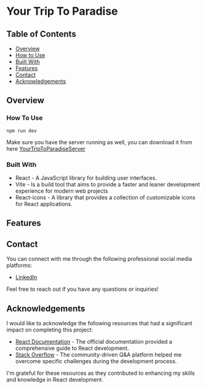 # Your Trip To Paradise

## Table of Contents

- [Overview](#overview)
- [How to Use](#how-to-use)
- [Built With](#built-with)
- [Features](#features)
- [Contact](#contact)
- [Acknowledgements](#acknowledgements)

## Overview



### How To Use

```
npm run dev
```
Make sure you have the server running as well, you can download it from here [YourTripToParadiseServer](https://github.com/ggruenspan/YourTripToParadiseServer)

### Built With

- React - A JavaScript library for building user interfaces.
- Vite - Is a build tool that aims to provide a faster and leaner development experience for modern web projects
- React-icons - A library that provides a collection of customizable icons for React applications.

## Features



## Contact

You can connect with me through the following professional social media platforms:

- [LinkedIn](https://www.linkedin.com/in/ggruenspan/)

Feel free to reach out if you have any questions or inquiries!

## Acknowledgements

I would like to acknowledge the following resources that had a significant impact on completing this project:

- [React Documentation](https://react.dev/learn) - The official documentation provided a comprehensive guide to React development.
- [Stack Overflow](https://stackoverflow.com/) - The community-driven Q&A platform helped me overcome specific challenges during the development process.

I'm grateful for these resources as they contributed to enhancing my skills and knowledge in React development.
